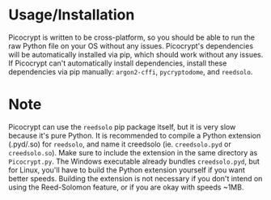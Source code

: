 # Usage/Installation
Picocrypt is written to be cross-platform, so you should be able to run the raw Python file on your OS without any issues. Picocrypt's dependencies will be automatically installed via pip, which should work without any issues. If Picocrypt can't automatically install dependencies, install these dependencies via pip manually: <code>argon2-cffi</code>, <code>pycryptodome</code>, and <code>reedsolo</code>.

# Note
Picocrypt can use the <code>reedsolo</code> pip package itself, but it is very slow because it's pure Python. It is recommended to compile a Python extension (.pyd/.so) for <code>reedsolo</code>, and name it creedsolo (ie. <code>creedsolo.pyd</code> or <code>creedsolo.so</code>). Make sure to include the extension in the same directory as <code>Picocrypt.py</code>. The Windows executable already bundles <code>creedsolo.pyd</code>, but for Linux, you'll have to build the Python extension yourself if you want better speeds. Building the extension is not necessary if you don't intend on using the Reed-Solomon feature, or if you are okay with speeds ~1MB.
